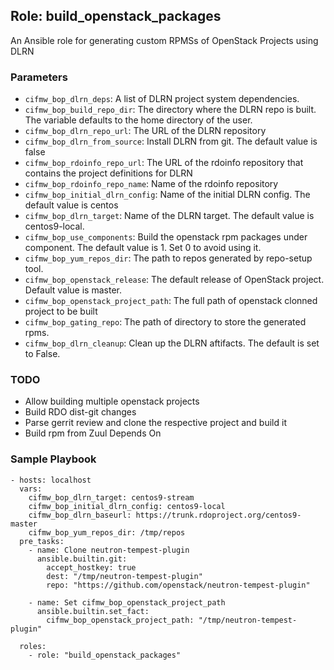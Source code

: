 ## Role: build_openstack_packages
An Ansible role for generating custom RPMSs of OpenStack Projects using DLRN

### Parameters

* `cifmw_bop_dlrn_deps`: A list of DLRN project system dependencies.
* `cifmw_bop_build_repo_dir`: The directory where the DLRN repo is built. The variable defaults to the home directory of the user.
* `cifmw_bop_dlrn_repo_url`: The URL of the DLRN repository
* `cifmw_bop_dlrn_from_source`: Install DLRN from git. The default value is false
* `cifmw_bop_rdoinfo_repo_url`: The URL of the rdoinfo repository that contains the project definitions for DLRN
* `cifmw_bop_rdoinfo_repo_name`: Name of the rdoinfo repository
* `cifmw_bop_initial_dlrn_config`: Name of the initial DLRN config. The default value is centos
* `cifmw_bop_dlrn_target`: Name of the DLRN target. The default value is centos9-local.
* `cifmw_bop_use_components`: Build the openstack rpm packages under component. The default value is 1. Set 0 to avoid using it.
* `cifmw_bop_yum_repos_dir`: The path to repos generated by repo-setup tool.
* `cifmw_bop_openstack_release`: The default release of OpenStack project. Default value is master.
* `cifmw_bop_openstack_project_path`: The full path of openstack clonned project to be built
* `cifmw_bop_gating_repo`: The path of directory to store the generated rpms.
* `cifmw_bop_dlrn_cleanup`: Clean up the DLRN aftifacts. The default is set to False.

### TODO
- Allow building multiple openstack projects
- Build RDO dist-git changes
- Parse gerrit review and clone the respective project and build it
- Build rpm from Zuul Depends On

### Sample Playbook

```
- hosts: localhost
  vars:
    cifmw_bop_dlrn_target: centos9-stream
    cifmw_bop_initial_dlrn_config: centos9-local
    cifmw_bop_dlrn_baseurl: https://trunk.rdoproject.org/centos9-master
    cifmw_bop_yum_repos_dir: /tmp/repos
  pre_tasks:
    - name: Clone neutron-tempest-plugin
      ansible.builtin.git:
        accept_hostkey: true
        dest: "/tmp/neutron-tempest-plugin"
        repo: "https://github.com/openstack/neutron-tempest-plugin"

    - name: Set cifmw_bop_openstack_project_path
      ansible.builtin.set_fact:
        cifmw_bop_openstack_project_path: "/tmp/neutron-tempest-plugin"

  roles:
    - role: "build_openstack_packages"
```
